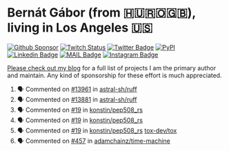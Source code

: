 # Bernát Gábor (from 🇭🇺🇷🇴🇬🇧), living in Los Angeles 🇺🇸

[![Github Sponsor](https://img.shields.io/static/v1?label=Sponsor&message=%E2%9D%A4&logo=GitHub&link=https://github.com/sponsors/gaborbernat&style=flat-square)](https://github.com/sponsors/gaborbernat)
[![Twitch Status](https://img.shields.io/twitch/status/gaborbernat?style=flat-square)](https://www.twitch.tv/gaborbernat)
[![Twitter Badge](https://img.shields.io/badge/-@gjbernat-1ca0f1?style=flat-square&labelColor=1ca0f1&logo=twitter&logoColor=white&link=https://twitter.com/gjbernat)](https://twitter.com/gjbernat)
[![PyPI](https://img.shields.io/badge/-gaborbernat-0073b7?style=flat-square&logo=Python&logoColor=white&link=https://pypi.org/user/gaborbernat/)](https://pypi.org/user/gaborbernat/)
[![Linkedin Badge](https://img.shields.io/badge/-gaborbernat-blue?style=flat-square&logo=Linkedin&logoColor=white&link=https://www.linkedin.com/in/gaborbernat/)](https://www.linkedin.com/in/gaborbernat/)
[![MAIL Badge](https://img.shields.io/badge/-gaborjbernat@gmail.com-c14438?style=flat-square&logo=Gmail&logoColor=white&link=mailto:gaborjbernat@gmail.com)](mailto:gaborjbernat@gmail.com)
[![Instagram Badge](https://img.shields.io/badge/-@gabor__bernat-845EC2?style=flat-square&labelColor=white&logo=Instagram&link=https://instagram.com/gabor_bernat/)](https://instagram.com/gabor_bernat)

[Please check out my blog](https://bernat.tech/about/) for a full list of projects I am the primary author and maintain.
Any kind of sponsorship for these effort is much appreciated.

<!--START_SECTION:activity-->

1. 🗣 Commented on [#13961](https://github.com/astral-sh/ruff/issues/13961#issuecomment-2441870125) in [astral-sh/ruff](https://github.com/astral-sh/ruff)
2. 🗣 Commented on [#13881](https://github.com/astral-sh/ruff/pull/13881#issuecomment-2441856389) in [astral-sh/ruff](https://github.com/astral-sh/ruff)
3. 🗣 Commented on [#19](https://github.com/konstin/pep508_rs/issues/19#issuecomment-2441853996) in [konstin/pep508_rs](https://github.com/konstin/pep508_rs)
4. 🗣 Commented on [#19](https://github.com/konstin/pep508_rs/issues/19#issuecomment-2441762011) in [konstin/pep508_rs](https://github.com/konstin/pep508_rs)
5. 🗣 Commented on [#19](https://github.com/konstin/pep508_rs/issues/19#issuecomment-2441717347) in [konstin/pep508_rs](https://github.com/konstin/pep508_rs)
   [tox-dev/tox](https://github.com/tox-dev/tox)
5. 🗣 Commented on [#457](https://github.com/adamchainz/time-machine/pull/457#issuecomment-2197730644) in
[adamchainz/time-machine](https://github.com/adamchainz/time-machine)
<!--END_SECTION:activity-->
